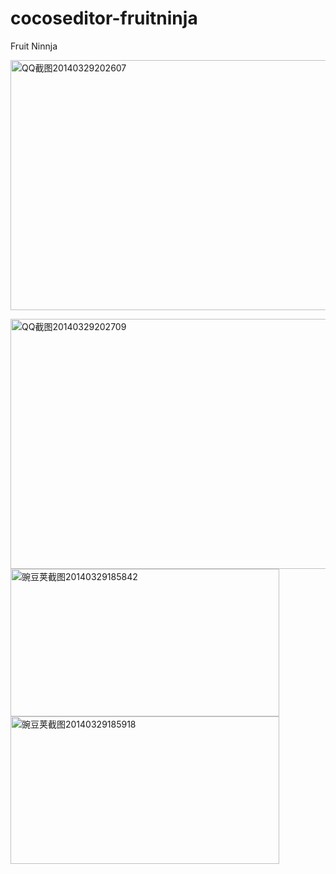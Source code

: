 cocoseditor-fruitninja
======================

Fruit Ninnja


<a href="http://blog.makeapp.co/?attachment_id=491" rel="attachment wp-att-491"><img class="alignnone size-full wp-image-491" alt="QQ截图20140329202607" src="http://blog.makeapp.co/wp-content/uploads/2014/03/QQ截图20140329202607.png" width="700" height="400" /></a>

<a href="http://blog.makeapp.co/?attachment_id=488" rel="attachment wp-att-488"><img class="alignnone size-full wp-image-488" alt="QQ截图20140329202709" src="http://blog.makeapp.co/wp-content/uploads/2014/03/QQ截图20140329202709.png" width="700" height="400" /></a> <a href="http://blog.makeapp.co/?attachment_id=489" rel="attachment wp-att-489"><img class="alignnone size-full wp-image-489" alt="豌豆荚截图20140329185842" src="http://blog.makeapp.co/wp-content/uploads/2014/03/豌豆荚截图20140329185842.png" width="430" height="236" /></a> <a href="http://blog.makeapp.co/?attachment_id=490" rel="attachment wp-att-490"><img class="alignnone size-full wp-image-490" alt="豌豆荚截图20140329185918" src="http://blog.makeapp.co/wp-content/uploads/2014/03/豌豆荚截图20140329185918.png" width="430" height="236" /></a>
